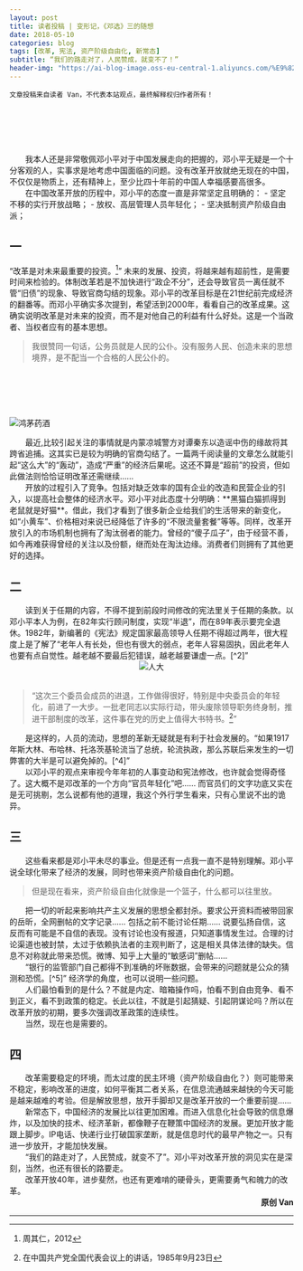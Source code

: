 ```yaml
---
layout: post
title: 读者投稿 | 变形记，《邓选》三的随想
date: 2018-05-10
categories: blog
tags: [改革, 宪法, 资产阶级自由化, 新常态]
subtitle: “我们的路走对了，人民赞成，就变不了！”
header-img: "https://ai-blog-image.oss-eu-central-1.aliyuncs.com/%E9%82%93%E8%80%81.JPG"
---
```

`文章投稿来自读者 Van，不代表本站观点，最终解释权归作者所有！`

<br><br><br><br>

<div style="text-indent:2em;">我本人还是非常敬佩邓小平对于中国发展走向的把握的，邓小平无疑是一个十分客观的人，实事求是地考虑中国面临的问题。没有改革开放就绝无现在的中国，不仅仅是物质上，还有精神上，至少比四十年前的中国人幸福感要高很多。</div>

<div style="text-indent:2em;">在中国改革开放的历程中，邓小平的态度一直是非常坚定且明确的：
- 坚定不移的实行开放战略；
- 放权、高层管理人员年轻化；
- 坚决抵制资产阶级自由派；</div>

## 一

  “改革是对未来最重要的投资。[^1]” 未来的发展、投资，将越来越有超前性，是需要时间来检验的。体制改革若是不加快进行“政企不分”，还会导致官员一离任就不管“旧债”的现象、导致官商勾结的现象。邓小平的改革目标是在21世纪前完成经济的翻番等。而邓小平确实多次提到，希望活到2000年，看看自己的改革成果。这确实说明改革是对未来的投资，而不是对他自己的利益有什么好处。这是一个当政者、当权者应有的基本思想。

>我很赞同一句话，公务员就是人民的公仆。没有服务人民、创造未来的思想境界，是不配当一个合格的人民公仆的。

<br><br><br><br>

![鸿茅药酒](https://ai-blog-image.oss-eu-central-1.aliyuncs.com/%E9%B8%BF%E8%8C%85%E8%8D%AF%E9%85%92.jpg)

<div style="text-indent:2em;">最近,比较引起关注的事情就是内蒙凉城警方对谭秦东以造谣中伤的缘故将其跨省追捕。这其实已是较为明确的官商勾结了。一篇两千阅读量的文章怎么就能引起“这么大”的“轰动”，造成“严重”的经济后果呢。这还不算是“超前”的投资，但如此做法则恰恰证明改革还需继续……</div>

<div style="text-indent:2em;">开放的过程引入了竞争。包括对缺乏效率的国有企业的改造和民营企业的引入，以提高社会整体的经济水平。邓小平对此态度十分明确：**黑猫白猫抓得到老鼠就是好猫**。借此，我们才看到了很多新企业给我们的生活带来的新变化，如“小黄车”、价格相对来说已经降低了许多的“不限流量套餐”等等。同样，改革开放引入的市场机制也拥有了淘汰弱者的能力。曾经的“傻子瓜子”，由于经营不善，如今再难获得曾经的关注以及份额，继而处在淘汰边缘。消费者们则拥有了其他更好的选择。</div>

## 二

<div style="text-indent:2em;">读到关于任期的内容，不得不提到前段时间修改的宪法里关于任期的条款。以邓小平本人为例，在82年实行顾问制度，实现“半退”，而在89年表示要完全退休。1982年，新编著的《宪法》规定国家最高领导人任期不得超过两年，很大程度上是了解了“老年人有长处，但也有很大的弱点，老年人容易固执，因此老年人也要有点自觉性。越老越不要最后犯错误，越老越要谦虚一点。[^2]”</div>

<div align="center"><img src="https://ai-blog-image.oss-eu-central-1.aliyuncs.com/%E4%BA%BA%E5%A4%A7.jpeg" alt="人大" /></div>

<br>

>“这次三个委员会成员的进退，工作做得很好，特别是中央委员会的年轻化，前进了一大步。一批老同志以实际行动，带头废除领导职务终身制，推进干部制度的改革，这件事在党的历史上值得大书特书。[^3]”

<div style="text-indent:2em;">是这样的，人员的流动，思想的革新无疑就是有利于社会发展的。“如果1917年斯大林、布哈林、托洛茨基轮流当了总统，轮流执政，那么苏联后来发生的一切弊害的大半是可以避免掉的。[^4]”</div>

<div style="text-indent:2em;">以邓小平的观点来审视今年年初的人事变动和宪法修改，也许就会觉得奇怪了。这大概不是邓改革的一个方向“官员年轻化”吧…… 而官员们的文字功底又实在是无可挑剔，怎么说都有他的道理，我这个外行学生看来，只有心里说不出的诡异。</div>

## 三

<div style="text-indent:2em;">这些看来都是邓小平未尽的事业。但是还有一点我一直不是特别理解。邓小平说全球化带来了经济的发展，同时也带来资产阶级自由化的问题。</div>

>但是现在看来，资产阶级自由化就像是一个篮子，什么都可以往里放。

<div style="text-indent:2em;">把一切的听起来影响共产主义发展的思想全都封杀。要求公开资料而被带回家的岳昕，全网删帖的文字记录…… 包括之前不能讨论任期…… 说要弘扬自信，这反而有可能是不自信的表现。没有讨论也没有报道，只知道事情发生过。合理的讨论渠道也被封禁，太过于依赖执法者的主观判断了，这是相关具体法律的缺失。信息不对称就此带来恐慌。微博、知乎上大量的“敏感词”删帖……</div>

<div style="text-indent:2em;">“银行的监管部门自己都得不到准确的坏账数据，会带来的问题就是公众的猜测和恐慌。[^5]” 经济学的角度，也可以说明一些问题。</div>

<div style="text-indent:2em;">人们最怕看到的是什么？不就是内定、暗箱操作吗，怕看不到自由竞争、看不到正义，看不到政策的稳定。长此以往，不就是引起猜疑、引起阴谋论吗？所以在改革开放的初期，要多次强调改革政策的连续性。</div>

<div style="text-indent:2em;">当然，现在也是需要的。</div>

## 四

<div style="text-indent:2em;">改革需要稳定的环境，而太过度的民主环境（资产阶级自由化？）则可能带来不稳定，影响改革的进度，如何平衡其二者关系，在信息流通越来越快的今天可能是越来越难的考验。但是解放思想，放开手脚却又是改革开放的一个重要前提……</div>

<div style="text-indent:2em;">新常态下，中国经济的发展比以往更加困难。而进入信息化社会导致的信息爆炸，以及加快的技术、经济革新，都像鞭子在鞭策中国经济的发展。更加开放才能跟上脚步。IP电话、快递行业打破国家垄断，就是信息时代的最早产物之一。只有进一步放开，才能加快发展。</div>

<div style="text-indent:2em;">“我们的路走对了，人民赞成，就变不了”。邓小平对改革开放的洞见实在是深刻，当然，也还有很长的路要走。</div>

<div style="text-indent:2em;">改革开放40年，进步斐然，也还有更难啃的硬骨头，更需要勇气和魄力的改革。</div>




<div align="right"><b>原创 Van</b></div>

---
[^1]: 周其仁，2012
[^2]: 在武昌、深圳、上海等地的谈话要点，1992年1月18日至2月21日
[^3]: 在中国共产党全国代表会议上的讲话，1985年9月23日
[^4]: 顾准，《直接民主与“议会清谈管”》，1973
[^5]: 黄益平，《货币银行学》某几次讲课，2018年春
